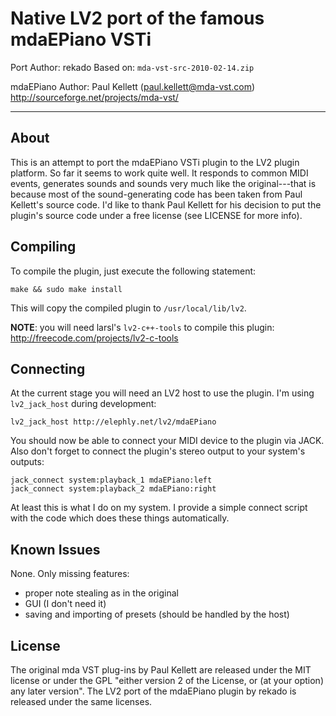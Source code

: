 # Native LV2 port of the famous mdaEPiano VSTi

Port
  Author: rekado
  Based on: `mda-vst-src-2010-02-14.zip`

mdaEPiano
  Author: Paul Kellett (paul.kellett@mda-vst.com)
          http://sourceforge.net/projects/mda-vst/

----------------------

## About

This is an attempt to port the mdaEPiano VSTi plugin to the LV2 plugin
platform. So far it seems to work quite well. It responds to common MIDI
events, generates sounds and sounds very much like the original---that is
because most of the sound-generating code has been taken from Paul Kellett's
source code. I'd like to thank Paul Kellett for his decision to put the
plugin's source code under a free license (see LICENSE for more info).


## Compiling

To compile the plugin, just execute the following statement:

    make && sudo make install

This will copy the compiled plugin to `/usr/local/lib/lv2`.

**NOTE**: you will need larsl's `lv2-c++-tools` to compile this plugin: http://freecode.com/projects/lv2-c-tools


## Connecting

At the current stage you will need an LV2 host to use the plugin. I'm using
`lv2_jack_host` during development:

    lv2_jack_host http://elephly.net/lv2/mdaEPiano

You should now be able to connect your MIDI device to the plugin via JACK. Also
don't forget to connect the plugin's stereo output to your system's outputs:

    jack_connect system:playback_1 mdaEPiano:left
    jack_connect system:playback_2 mdaEPiano:right

At least this is what I do on my system. I provide a simple connect script with
the code which does these things automatically.


## Known Issues

None. Only missing features:

  - proper note stealing as in the original
  - GUI (I don't need it)
  - saving and importing of presets (should be handled by the host)


## License

The original mda VST plug-ins by Paul Kellett are released under the MIT
license or under the GPL "either version 2 of the License, or (at your option)
any later version". The LV2 port of the mdaEPiano plugin by rekado is released
under the same licenses.
